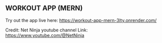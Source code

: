 ## WORKOUT APP (MERN)
Try out the app live here:
https://workout-app-mern-3lty.onrender.com/

Credit: Net Ninja youtube channel 
Link: https://www.youtube.com/@NetNinja
